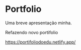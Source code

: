 # Portfolio

Uma breve apresentação minha.

Refazendo novo portifolio



https://portifoliodoedu.netlify.app/

